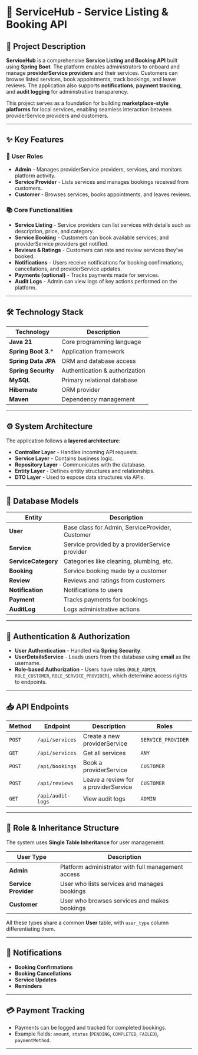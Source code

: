# 📖 ServiceHub - Service Listing & Booking API

## 📝 Project Description

**ServiceHub** is a comprehensive **Service Listing and Booking API** built using **Spring Boot**. The platform enables administrators to onboard and manage **providerService providers** and their services. Customers can browse listed services, book appointments, track bookings, and leave reviews. The application also supports **notifications**, **payment tracking**, and **audit logging** for administrative transparency.

This project serves as a foundation for building **marketplace-style platforms** for local services, enabling seamless interaction between providerService providers and customers.

---

## ✨ Key Features

### 👥 User Roles
- **Admin** - Manages providerService providers, services, and monitors platform activity.
- **Service Provider** - Lists services and manages bookings received from customers.
- **Customer** - Browses services, books appointments, and leaves reviews.

### 📚 Core Functionalities
- **Service Listing** - Service providers can list services with details such as description, price, and category.
- **Service Booking** - Customers can book available services, and providerService providers get notified.
- **Reviews & Ratings** - Customers can rate and review services they’ve booked.
- **Notifications** - Users receive notifications for booking confirmations, cancellations, and providerService updates.
- **Payments (optional)** - Tracks payments made for services.
- **Audit Logs** - Admin can view logs of key actions performed on the platform.

---

## 🛠️ Technology Stack

| Technology | Description |
|---|---|
| **Java 21** | Core programming language |
| **Spring Boot 3.*** | Application framework |
| **Spring Data JPA** | ORM and database access |
| **Spring Security** | Authentication & authorization |
| **MySQL** | Primary relational database |
| **Hibernate** | ORM provider |
| **Maven** | Dependency management |

---

## ⚙️ System Architecture

The application follows a **layered architecture**:

- **Controller Layer** - Handles incoming API requests.
- **Service Layer** - Contains business logic.
- **Repository Layer** - Communicates with the database.
- **Entity Layer** - Defines entity structures and relationships.
- **DTO Layer** - Used to expose data structures via APIs.

---

## 🧩 Database Models

| Entity | Description |
|---|---|
| **User** | Base class for Admin, ServiceProvider, Customer |
| **Service** | Service provided by a providerService provider |
| **ServiceCategory** | Categories like cleaning, plumbing, etc. |
| **Booking** | Service booking made by a customer |
| **Review** | Reviews and ratings from customers |
| **Notification** | Notifications to users |
| **Payment** | Tracks payments for bookings |
| **AuditLog** | Logs administrative actions |

---

## 🔐 Authentication & Authorization

- **User Authentication** - Handled via **Spring Security**.
- **UserDetailsService** - Loads users from the database using **email** as the username.
- **Role-based Authorization** - Users have roles (`ROLE_ADMIN`, `ROLE_CUSTOMER`, `ROLE_SERVICE_PROVIDER`), which determine access rights to endpoints.

---

## 📥 API Endpoints

| Method | Endpoint | Description | Roles |
|---|---|---|---|
| `POST` | `/api/services` | Create a new providerService | `SERVICE_PROVIDER` |
| `GET` | `/api/services` | Get all services | `ANY` |
| `POST` | `/api/bookings` | Book a providerService | `CUSTOMER` |
| `POST` | `/api/reviews` | Leave a review for a providerService | `CUSTOMER` |
| `GET` | `/api/audit-logs` | View audit logs | `ADMIN` |

---

## 🔄 Role & Inheritance Structure

The system uses **Single Table Inheritance** for user management.

| User Type | Description |
|---|---|
| **Admin** | Platform administrator with full management access |
| **Service Provider** | User who lists services and manages bookings |
| **Customer** | User who browses services and makes bookings |

All these types share a common **User** table, with `user_type` column differentiating them.

---

## 🔔 Notifications

- **Booking Confirmations**
- **Booking Cancellations**
- **Service Updates**
- **Reminders**

---

## 💳 Payment Tracking

- Payments can be logged and tracked for completed bookings.
- Example fields: `amount`, `status` (`PENDING`, `COMPLETED`, `FAILED`), `paymentMethod`.

---
